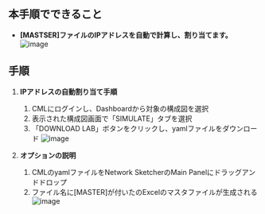 ## 本手順でできること
* **[MASTSER]ファイルのIPアドレスを自動で計算し、割り当てます。**
![image](https://github.com/cisco-open/network-sketcher/assets/13013736/decca476-072f-43b4-9404-8034b2ba0406)



## 手順
1. **IPアドレスの自動割り当て手順**
    1. CMLにログインし、Dashboardから対象の構成図を選択
    2. 表示された構成図画面で「SIMULATE」タブを選択
    3. 「DOWNLOAD LAB」ボタンをクリックし、yamlファイルをダウンロード
      ![image](https://github.com/cisco-open/network-sketcher/assets/13013736/d1e78e14-3bc9-4aa1-9fc0-f4a2521e92c0)


1. **オプションの説明**
    1. CMLのyamlファイルをNetwork SketcherのMain Panelにドラッグアンドドロップ
    2. ファイル名に[MASTER]が付いたのExcelのマスタファイルが生成される
        ![image](https://github.com/cisco-open/network-sketcher/assets/13013736/600ae865-40e1-43bf-871f-98546f6e6b37)




